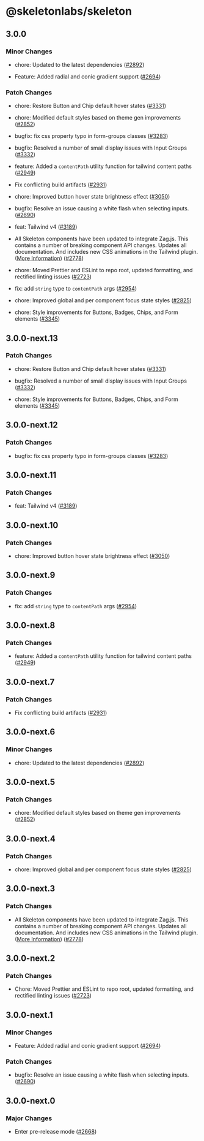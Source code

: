 # @skeletonlabs/skeleton

## 3.0.0
### Minor Changes


- chore: Updated to the latest dependencies ([#2892](https://github.com/skeletonlabs/skeleton/pull/2892))


- Feature: Added radial and conic gradient support ([#2694](https://github.com/skeletonlabs/skeleton/pull/2694))


### Patch Changes


- chore: Restore Button and Chip default hover states ([#3331](https://github.com/skeletonlabs/skeleton/pull/3331))


- chore: Modified default styles based on theme gen improvements ([#2852](https://github.com/skeletonlabs/skeleton/pull/2852))


- bugfix: fix css property typo in form-groups classes ([#3283](https://github.com/skeletonlabs/skeleton/pull/3283))


- bugfix: Resolved a number of small display issues with Input Groups ([#3332](https://github.com/skeletonlabs/skeleton/pull/3332))


- feature: Added a `contentPath` utility function for tailwind content paths ([#2949](https://github.com/skeletonlabs/skeleton/pull/2949))


- Fix conflicting build artifacts ([#2931](https://github.com/skeletonlabs/skeleton/pull/2931))


- chore: Improved button hover state brightness effect ([#3050](https://github.com/skeletonlabs/skeleton/pull/3050))


- bugfix: Resolve an issue causing a white flash when selecting inputs. ([#2690](https://github.com/skeletonlabs/skeleton/pull/2690))


- feat: Tailwind v4 ([#3189](https://github.com/skeletonlabs/skeleton/pull/3189))


- All Skeleton components have been updated to integrate Zag.js. This contains a number of breaking component API changes. Updates all documentation. And includes new CSS animations in the Tailwind plugin. ([More Information](https://github.com/skeletonlabs/skeleton/discussions/2784)) ([#2778](https://github.com/skeletonlabs/skeleton/pull/2778))


- chore: Moved Prettier and ESLint to repo root, updated formatting, and rectified linting issues ([#2723](https://github.com/skeletonlabs/skeleton/pull/2723))


- fix: add `string` type to `contentPath` args ([#2954](https://github.com/skeletonlabs/skeleton/pull/2954))


- chore: Improved global and per component focus state styles ([#2825](https://github.com/skeletonlabs/skeleton/pull/2825))


- chore: Style improvements for Buttons, Badges, Chips, and Form elements ([#3345](https://github.com/skeletonlabs/skeleton/pull/3345))

## 3.0.0-next.13
### Patch Changes


- chore: Restore Button and Chip default hover states ([#3331](https://github.com/skeletonlabs/skeleton/pull/3331))


- bugfix: Resolved a number of small display issues with Input Groups ([#3332](https://github.com/skeletonlabs/skeleton/pull/3332))


- chore: Style improvements for Buttons, Badges, Chips, and Form elements ([#3345](https://github.com/skeletonlabs/skeleton/pull/3345))

## 3.0.0-next.12

### Patch Changes

- bugfix: fix css property typo in form-groups classes ([#3283](https://github.com/skeletonlabs/skeleton/pull/3283))

## 3.0.0-next.11

### Patch Changes

- feat: Tailwind v4 ([#3189](https://github.com/skeletonlabs/skeleton/pull/3189))

## 3.0.0-next.10

### Patch Changes

- chore: Improved button hover state brightness effect ([#3050](https://github.com/skeletonlabs/skeleton/pull/3050))

## 3.0.0-next.9

### Patch Changes

- fix: add `string` type to `contentPath` args ([#2954](https://github.com/skeletonlabs/skeleton/pull/2954))

## 3.0.0-next.8

### Patch Changes

- feature: Added a `contentPath` utility function for tailwind content paths ([#2949](https://github.com/skeletonlabs/skeleton/pull/2949))

## 3.0.0-next.7

### Patch Changes

- Fix conflicting build artifacts ([#2931](https://github.com/skeletonlabs/skeleton/pull/2931))

## 3.0.0-next.6

### Minor Changes

- chore: Updated to the latest dependencies ([#2892](https://github.com/skeletonlabs/skeleton/pull/2892))

## 3.0.0-next.5

### Patch Changes

- chore: Modified default styles based on theme gen improvements ([#2852](https://github.com/skeletonlabs/skeleton/pull/2852))

## 3.0.0-next.4

### Patch Changes

- chore: Improved global and per component focus state styles ([#2825](https://github.com/skeletonlabs/skeleton/pull/2825))

## 3.0.0-next.3

### Patch Changes

- All Skeleton components have been updated to integrate Zag.js. This contains a number of breaking component API changes. Updates all documentation. And includes new CSS animations in the Tailwind plugin. ([More Information](https://github.com/skeletonlabs/skeleton/discussions/2784)) ([#2778](https://github.com/skeletonlabs/skeleton/pull/2778))

## 3.0.0-next.2

### Patch Changes

- Chore: Moved Prettier and ESLint to repo root, updated formatting, and rectified linting issues ([#2723](https://github.com/skeletonlabs/skeleton/pull/2723))

## 3.0.0-next.1

### Minor Changes

- Feature: Added radial and conic gradient support ([#2694](https://github.com/skeletonlabs/skeleton/pull/2694))

### Patch Changes

- bugfix: Resolve an issue causing a white flash when selecting inputs. ([#2690](https://github.com/skeletonlabs/skeleton/pull/2690))

## 3.0.0-next.0

### Major Changes

- Enter pre-release mode ([#2668](https://github.com/skeletonlabs/skeleton/pull/2668))
